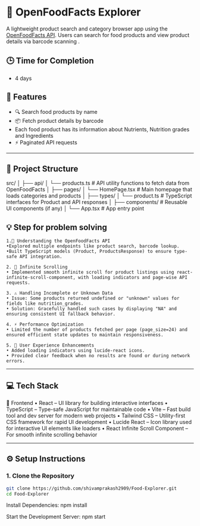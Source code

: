 # 🛒 OpenFoodFacts Explorer

A lightweight product search and category browser app using the [OpenFoodFacts API](https://world.openfoodfacts.org). Users can search for food products and view product details via barcode scanning .

## 🕒 Time for Completion
- 4 days

## 🚀 Features

- 🔍 Search food products by name
- 📦 Fetch product details by barcode
- Each food product has its information about Nutrients, Nutrition grades and Ingredients
- ⚡ Paginated API requests

---

## 📁 Project Structure

src/
│
├── api/
│ └── products.ts # API utility functions to fetch data from OpenFoodFacts
│
├── pages/
│ └── HomePage.tsx # Main homepage that loads categories and products
│
├── types/
│ └── product.ts # TypeScript interfaces for Product and API responses
│
├── components/ # Reusable UI components (if any)
│
└── App.tsx # App entry point

## 💡 Step for problem solving

    1.🧠 Understanding the OpenFoodFacts API
    •Explored multiple endpoints like product search, barcode lookup.
    •Built TypeScript models (Product, ProductsResponse) to ensure type-safe API integration.

    2. 🔁 Infinite Scrolling
    • Implemented smooth infinite scroll for product listings using react-infinite-scroll-component, with loading indicators and page-wise API requests.

    3. ⚠️ Handling Incomplete or Unknown Data
    • Issue: Some products returned undefined or "unknown" values for fields like nutrition_grades.
    • Solution: Gracefully handled such cases by displaying "NA" and ensuring consistent UI fallback behavior.

    4. ⚡ Performance Optimization
    • Limited the number of products fetched per page (page_size=24) and ensured efficient state updates to maintain responsiveness.

    5. 💅 User Experience Enhancements
    • Added loading indicators using lucide-react icons.
    • Provided clear feedback when no results are found or during network errors.

---

## 💻 Tech Stack

🔷 Frontend
• React – UI library for building interactive interfaces
• TypeScript – Type-safe JavaScript for maintainable code
• Vite – Fast build tool and dev server for modern web projects
• Tailwind CSS – Utility-first CSS framework for rapid UI development
• Lucide React – Icon library used for interactive UI elements like loaders
• React Infinite Scroll Component – For smooth infinite scrolling behavior

---

## ⚙️ Setup Instructions

### 1. Clone the Repository

```bash
git clone https://github.com/shivamprakash2909/Food-Explorer.git
cd Food-Explorer
```

Install Dependencies:
npm install

Start the Development Server:
npm start
